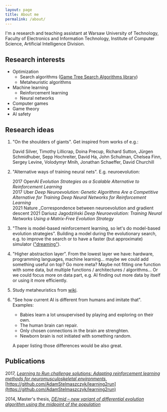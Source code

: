 ```yaml
---
layout: page
title: About me
permalink: /about/
---
```


I'm a research and teaching assistant at Warsaw University of Technology, Faculty of Electronics and Information Technology, Institute of Computer Science, Artificial Intelligence Division.

## Research interests

- Optimization
  - Search algorithms ([Game Tree Search Algorithms library](https://github.com/AdamStelmaszczyk/gtsa))
  - Metaheuristic algorithms
- Machine learning
  - Reinforcement learning
  - Neural networks  
- Computer games
- Game theory
- AI safety

## Research ideas

1. "On the shoulders of giants". Get inspired from works of e.g.:

   David Silver, Timothy Lillicrap, Doina Precup, Richard Sutton, 
   Jürgen Schmidhuber, Sepp Hochreiter, David Ha,
   John Schulman, Chelsea Finn, Sergey Levine, Volodymyr Mnih, 
   Jonathan Schaeffer, David Churchill

2. "Alternative ways of training neural nets". E.g. neuroevolution:

   2017 OpenAI _Evolution Strategies as a Scalable Alternative to Reinforcement Learning_  
   2017 Uber _Deep Neuroevolution: Genetic Algorithms Are a Competitive Alternative for Training Deep Neural Networks for Reinforcement Learning_  
   2021 Nature _Correspondence between neuroevolution and gradient descent
   2021 Dariusz Jagodziński _Deep Neuroevolution: Training Neural Networks Using a Matrix-Free Evolution Strategy_

4. "There is model-based reinforcement learning, so let's do model-based evolution strategies".
Building a model during the evolutionary search, e.g. to improve the search or to have a faster (but approximate) simulator (["dreaming"](https://worldmodels.github.io/)).

5. "Higher abstraction layer". From the lowest layer we have: hardware,
programming languages, machine learning... maybe we could add something useful on top?
Go more meta? Maybe not fitting one function with some data, but
multiple functions / architectures / algorithms... Or we could focus more on data part, e.g. AI finding out more data by itself or using it more efficiently.

6. Study metaheuristics from [wiki](https://en.wikipedia.org/wiki/Table_of_metaheuristics).

7. "See how current AI is different from humans and imitate that". Examples:
  
   - Babies learn a lot unsupervised by playing and exploring on their own.
   - The human brain can repair.
   - Only chosen connections in the brain are strenghten.
   - Newborn brain is not initiated with something random.
  
   A paper listing those differences would be also great.

## Publications

2017, [_Learning to Run challenge solutions: Adapting reinforcement learning methods for neuromusculoskeletal environments_](https://arxiv.org/abs/1804.00361), [https://github.com/AdamStelmaszczyk/learning2run](https://github.com/AdamStelmaszczyk/learning2run)

2014, Master's thesis, [_DE/mid – new variant of differential evolution algorithm using the midpoint of the population_](https://github.com/AdamStelmaszczyk/masters-thesis)
